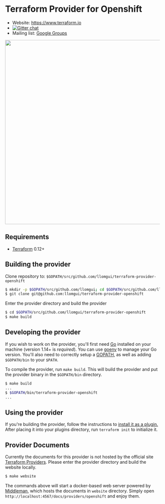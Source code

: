 Terraform Provider for Openshift
==================

- Website: https://www.terraform.io
- [![Gitter chat](https://badges.gitter.im/hashicorp-terraform/Lobby.png)](https://gitter.im/hashicorp-terraform/Lobby)
- Mailing list: [Google Groups](http://groups.google.com/group/terraform-tool)
<img src="https://cdn.rawgit.com/hashicorp/terraform-website/master/content/source/assets/images/logo-hashicorp.svg" width="600px">


Requirements
------------

- [Terraform](https://www.terraform.io/downloads.html) 0.12+

Building the provider
---------------------

Clone repository to: `$GOPATH/src/github.com/llomgui/terraform-provider-openshift`

```sh
$ mkdir -p $GOPATH/src/github.com/llomgui; cd $GOPATH/src/github.com/llomgui
$ git clone git@github.com:llomgui/terraform-provider-openshift
```

Enter the provider directory and build the provider

```sh
$ cd $GOPATH/src/github.com/llomgui/terraform-provider-openshift
$ make build
```

Developing the provider
-----------------------

If you wish to work on the provider, you'll first need [Go](http://www.golang.org)
installed on your machine (version 1.14+ is *required*). You can use [goenv](https://github.com/syndbg/goenv)
to manage your Go version. You'll also need to correctly setup a [GOPATH](http://golang.org/doc/code.html#GOPATH),
as well as adding `$GOPATH/bin` to your `$PATH`.

To compile the provider, run `make build`.
This will build the provider and put the provider binary in the `$GOPATH/bin`
directory.

```sh
$ make build
...
$ $GOPATH/bin/terraform-provider-openshift
...
```

Using the provider
------------------
If you're building the provider, follow the instructions to [install it as a plugin.](https://www.terraform.io/docs/plugins/basics.html#installing-a-plugin) After placing it into your plugins directory,  run `terraform init` to initialize it.

Provider Documents
--------------
Currently the documents for this provider is not hosted by the official site [Terraform Providers](https://www.terraform.io/docs/providers/index.html). Please enter the provider directory and build the website locally.

```sh
$ make website
```

The commands above will start a docker-based web server powered by [Middleman](https://middlemanapp.com/), which hosts the documents in `website` directory. Simply open `http://localhost:4567/docs/providers/openshift` and enjoy them.